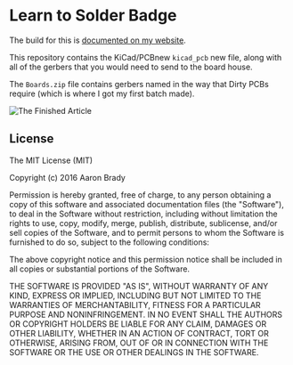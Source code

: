 Learn to Solder Badge
=====================

The build for this is [documented on my website][d].

This repository contains the KiCad/PCBnew `kicad_pcb` new file, along with all
of the gerbers that you would need to send to the board house.

The `Boards.zip` file contains gerbers named in the way that Dirty PCBs
require (which is where I got my first batch made).

![The Finished Article](https://farm8.staticflickr.com/7519/26294564823_658470e770_z.jpg)

[d]: https://insom.github.io/project/badges/


License
-------

The MIT License (MIT)

Copyright (c) 2016 Aaron Brady

Permission is hereby granted, free of charge, to any person obtaining a copy
of this software and associated documentation files (the "Software"), to deal
in the Software without restriction, including without limitation the rights
to use, copy, modify, merge, publish, distribute, sublicense, and/or sell
copies of the Software, and to permit persons to whom the Software is
furnished to do so, subject to the following conditions:

The above copyright notice and this permission notice shall be included in all
copies or substantial portions of the Software.

THE SOFTWARE IS PROVIDED "AS IS", WITHOUT WARRANTY OF ANY KIND, EXPRESS OR
IMPLIED, INCLUDING BUT NOT LIMITED TO THE WARRANTIES OF MERCHANTABILITY,
FITNESS FOR A PARTICULAR PURPOSE AND NONINFRINGEMENT. IN NO EVENT SHALL THE
AUTHORS OR COPYRIGHT HOLDERS BE LIABLE FOR ANY CLAIM, DAMAGES OR OTHER
LIABILITY, WHETHER IN AN ACTION OF CONTRACT, TORT OR OTHERWISE, ARISING FROM,
OUT OF OR IN CONNECTION WITH THE SOFTWARE OR THE USE OR OTHER DEALINGS IN THE
SOFTWARE.
